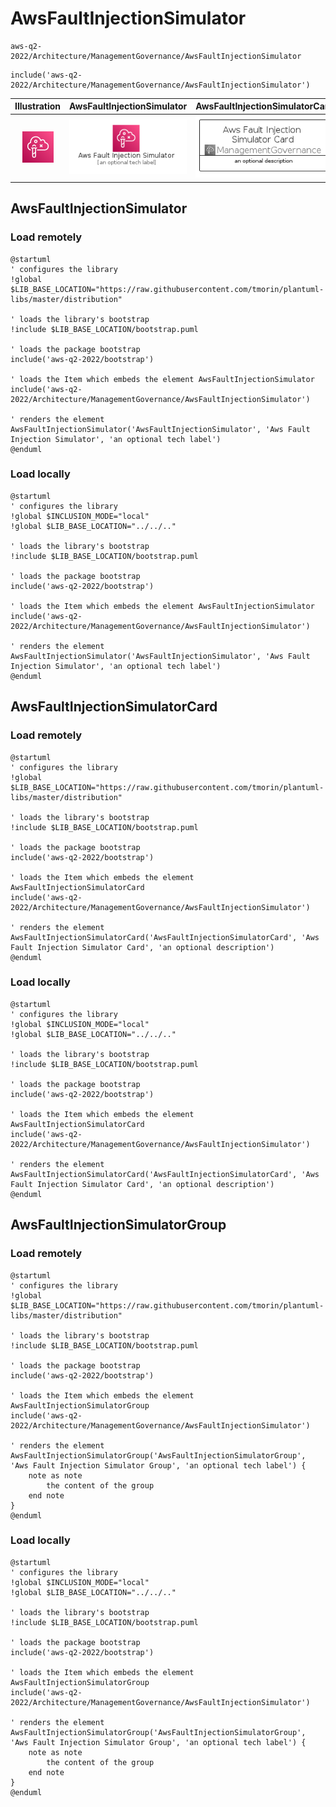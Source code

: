 # AwsFaultInjectionSimulator


```text
aws-q2-2022/Architecture/ManagementGovernance/AwsFaultInjectionSimulator
```

```text
include('aws-q2-2022/Architecture/ManagementGovernance/AwsFaultInjectionSimulator')
```



| Illustration | AwsFaultInjectionSimulator | AwsFaultInjectionSimulatorCard | AwsFaultInjectionSimulatorGroup |
| :---: | :---: | :---: | :---: |
| ![illustration for Illustration](../../../aws-q2-2022/Architecture/ManagementGovernance/AwsFaultInjectionSimulator.png) | ![illustration for AwsFaultInjectionSimulator](../../../aws-q2-2022/Architecture/ManagementGovernance/AwsFaultInjectionSimulator.Local.png) | ![illustration for AwsFaultInjectionSimulatorCard](../../../aws-q2-2022/Architecture/ManagementGovernance/AwsFaultInjectionSimulatorCard.Local.png) | ![illustration for AwsFaultInjectionSimulatorGroup](../../../aws-q2-2022/Architecture/ManagementGovernance/AwsFaultInjectionSimulatorGroup.Local.png) |




## AwsFaultInjectionSimulator

### Load remotely
```plantuml
@startuml
' configures the library
!global $LIB_BASE_LOCATION="https://raw.githubusercontent.com/tmorin/plantuml-libs/master/distribution"

' loads the library's bootstrap
!include $LIB_BASE_LOCATION/bootstrap.puml

' loads the package bootstrap
include('aws-q2-2022/bootstrap')

' loads the Item which embeds the element AwsFaultInjectionSimulator
include('aws-q2-2022/Architecture/ManagementGovernance/AwsFaultInjectionSimulator')

' renders the element
AwsFaultInjectionSimulator('AwsFaultInjectionSimulator', 'Aws Fault Injection Simulator', 'an optional tech label')
@enduml
```

### Load locally
```plantuml
@startuml
' configures the library
!global $INCLUSION_MODE="local"
!global $LIB_BASE_LOCATION="../../.."

' loads the library's bootstrap
!include $LIB_BASE_LOCATION/bootstrap.puml

' loads the package bootstrap
include('aws-q2-2022/bootstrap')

' loads the Item which embeds the element AwsFaultInjectionSimulator
include('aws-q2-2022/Architecture/ManagementGovernance/AwsFaultInjectionSimulator')

' renders the element
AwsFaultInjectionSimulator('AwsFaultInjectionSimulator', 'Aws Fault Injection Simulator', 'an optional tech label')
@enduml
```

## AwsFaultInjectionSimulatorCard

### Load remotely
```plantuml
@startuml
' configures the library
!global $LIB_BASE_LOCATION="https://raw.githubusercontent.com/tmorin/plantuml-libs/master/distribution"

' loads the library's bootstrap
!include $LIB_BASE_LOCATION/bootstrap.puml

' loads the package bootstrap
include('aws-q2-2022/bootstrap')

' loads the Item which embeds the element AwsFaultInjectionSimulatorCard
include('aws-q2-2022/Architecture/ManagementGovernance/AwsFaultInjectionSimulator')

' renders the element
AwsFaultInjectionSimulatorCard('AwsFaultInjectionSimulatorCard', 'Aws Fault Injection Simulator Card', 'an optional description')
@enduml
```

### Load locally
```plantuml
@startuml
' configures the library
!global $INCLUSION_MODE="local"
!global $LIB_BASE_LOCATION="../../.."

' loads the library's bootstrap
!include $LIB_BASE_LOCATION/bootstrap.puml

' loads the package bootstrap
include('aws-q2-2022/bootstrap')

' loads the Item which embeds the element AwsFaultInjectionSimulatorCard
include('aws-q2-2022/Architecture/ManagementGovernance/AwsFaultInjectionSimulator')

' renders the element
AwsFaultInjectionSimulatorCard('AwsFaultInjectionSimulatorCard', 'Aws Fault Injection Simulator Card', 'an optional description')
@enduml
```

## AwsFaultInjectionSimulatorGroup

### Load remotely
```plantuml
@startuml
' configures the library
!global $LIB_BASE_LOCATION="https://raw.githubusercontent.com/tmorin/plantuml-libs/master/distribution"

' loads the library's bootstrap
!include $LIB_BASE_LOCATION/bootstrap.puml

' loads the package bootstrap
include('aws-q2-2022/bootstrap')

' loads the Item which embeds the element AwsFaultInjectionSimulatorGroup
include('aws-q2-2022/Architecture/ManagementGovernance/AwsFaultInjectionSimulator')

' renders the element
AwsFaultInjectionSimulatorGroup('AwsFaultInjectionSimulatorGroup', 'Aws Fault Injection Simulator Group', 'an optional tech label') {
    note as note
        the content of the group
    end note
}
@enduml
```

### Load locally
```plantuml
@startuml
' configures the library
!global $INCLUSION_MODE="local"
!global $LIB_BASE_LOCATION="../../.."

' loads the library's bootstrap
!include $LIB_BASE_LOCATION/bootstrap.puml

' loads the package bootstrap
include('aws-q2-2022/bootstrap')

' loads the Item which embeds the element AwsFaultInjectionSimulatorGroup
include('aws-q2-2022/Architecture/ManagementGovernance/AwsFaultInjectionSimulator')

' renders the element
AwsFaultInjectionSimulatorGroup('AwsFaultInjectionSimulatorGroup', 'Aws Fault Injection Simulator Group', 'an optional tech label') {
    note as note
        the content of the group
    end note
}
@enduml
```

